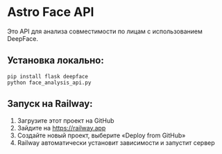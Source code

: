 # Astro Face API

Это API для анализа совместимости по лицам с использованием DeepFace.

## Установка локально:

```
pip install flask deepface
python face_analysis_api.py
```

## Запуск на Railway:
1. Загрузите этот проект на GitHub
2. Зайдите на https://railway.app
3. Создайте новый проект, выберите «Deploy from GitHub»
4. Railway автоматически установит зависимости и запустит сервер